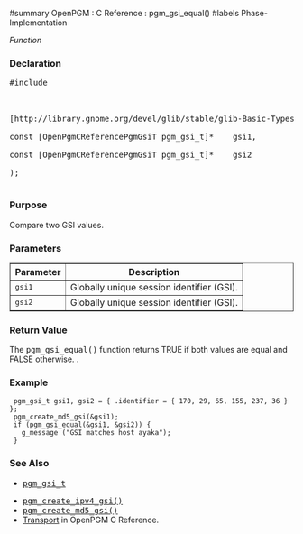 ﻿#summary OpenPGM : C Reference : pgm\_gsi\_equal()
#labels Phase-Implementation

_Function_
### Declaration ###
<pre>
#include <pgm/pgm.h><br>
<br>
[http://library.gnome.org/devel/glib/stable/glib-Basic-Types.html#gint gint] *pgm_gsi_equal* (<br>
const [OpenPgmCReferencePgmGsiT pgm_gsi_t]*    gsi1,<br>
const [OpenPgmCReferencePgmGsiT pgm_gsi_t]*    gsi2<br>
);<br>
</pre>

### Purpose ###
Compare two GSI values.

### Parameters ###

<table cellpadding='5' border='1' cellspacing='0'>
<tr>
<th>Parameter</th>
<th>Description</th>
</tr>
<tr>
<td><tt>gsi1</tt></td>
<td>Globally unique session identifier (GSI).</td>
</tr><tr>
<td><tt>gsi2</tt></td>
<td>Globally unique session identifier (GSI).</td>
</tr>
</table>


### Return Value ###
The <tt>pgm_gsi_equal()</tt> function returns TRUE if both values are equal and FALSE otherwise. .

### Example ###
```
 pgm_gsi_t gsi1, gsi2 = { .identifier = { 170, 29, 65, 155, 237, 36 } };
 pgm_create_md5_gsi(&gsi1);
 if (pgm_gsi_equal(&gsi1, &gsi2)) {
   g_message ("GSI matches host ayaka");
 }
```

### See Also ###
  * <tt><a href='OpenPgmCReferencePgmGsiT.md'>pgm_gsi_t</a></tt><br>
<ul><li><tt><a href='OpenPgmCReferencePgmCreateIPv4Gsi.md'>pgm_create_ipv4_gsi()</a></tt><br>
</li><li><tt><a href='OpenPgmCReferencePgmCreateMD5Gsi.md'>pgm_create_md5_gsi()</a></tt>
</li><li><a href='OpenPgmCReferenceTransport.md'>Transport</a> in OpenPGM C Reference.